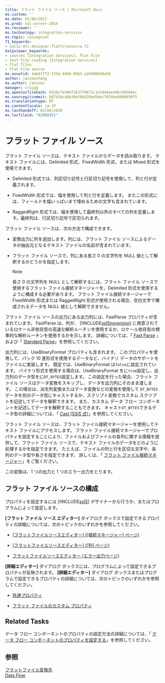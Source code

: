 ```yaml
---
title: フラット ファイル ソース | Microsoft Docs
ms.custom: ''
ms.date: 03/06/2017
ms.prod: sql-server-2014
ms.reviewer: ''
ms.technology: integration-services
ms.topic: conceptual
f1_keywords:
- sql12.dts.designer.flatfilesource.f1
helpviewer_keywords:
- sources [Integration Services], Flat File
- text file reading [Integration Services]
- flat files
- Flat File source
ms.assetid: 4a64f7f3-f25d-4db0-93b3-a29496030e58
author: janinezhang
ms.author: janinez
manager: craigg
ms.openlocfilehash: 6338c7a306f163f786f2c1e7d44ae4dbc66504ec
ms.sourcegitcommit: b87d36c46b39af8b929ad94ec707dee8800950f5
ms.translationtype: MT
ms.contentlocale: ja-JP
ms.lasthandoff: 02/08/2020
ms.locfileid: "62902451"
---
```

# <a name="flat-file-source"></a>フラット ファイル ソース
  フラット ファイル ソースは、テキスト ファイルからデータを読み取ります。 テキスト ファイルには、Delimited 形式、FixedWidth 形式、または Mixed 形式を使用できます。  
  
-   Delimited 形式では、列区切り記号と行区切り記号を使用して、列と行が定義されます。  
  
-   FixedWidth 形式では、幅を使用して列と行を定義します。 またこの形式には、フィールドを幅いっぱいまで埋めるための文字も含まれています。  
  
-   RaggedRight 形式では、幅を使用して最終列以外のすべての列を定義します。最終列は、行区切り記号で区切られます。  
  
 フラット ファイル ソースは、次の方法で構成できます。  
  
-   変換出力に列を追加します。列には、フラット ファイル ソースによるデータの抽出元となるテキスト ファイルの名前が含まれています。  
  
-   フラット ファイル ソースで、列にある長さ 0 の文字列を NULL 値として解釈するかどうかを指定します。  
  
    > [!NOTE]  
    >  長さ 0 の文字列を NULL として解釈するには、フラット ファイル ソースで使用するフラット ファイル接続マネージャーを、Delimited 形式を使用するように構成する必要があります。 フラット ファイル接続マネージャーで FixedWidth 形式または RaggedRight 形式が使用される場合、空白文字で構成されるデータを NULL 値として解釈できません。  
  
 フラット ファイル ソースの出力にある出力列には、FastParse プロパティが含まれています。 FastParse は、列が、 [!INCLUDE[ssISnoversion](../../includes/ssisnoversion-md.md)] に用意されているロケール非依存型の高速な解析ルーチンを使用するか、ロケール依存型の標準的な解析ルーチンを使用するかを示します。 詳細については、「 [Fast Parse](../fast-parse.md) 」および「 [Standard Parse](../standard-parse.md)」を参照してください。  
  
 出力列には、UseBinaryFormat プロパティも含まれます。 このプロパティを使用して、パック 10 進形式を使用するデータなど、バイナリ データのサポートをファイルに実装します。 既定では、UseBinaryFormat は`false`に設定されています。 バイナリ形式を使用する場合は、UseBinaryFormat をに`true`設定し、出力列のデータ型をに`DT_BYTES`設定します。 この設定を行った場合、フラット ファイル ソースはデータ変換をスキップし、データを出力列にそのまま渡します。 この場合は、派生列変換またはデータ変換などの変換を使用して `DT_BYTES` データを別のデータ型にキャストするか、スクリプト変換でカスタム スクリプトを記述してデータを解釈できます。 また、カスタム データ フロー コンポーネントを記述してデータを解釈することもできます。 キャスト`DT_BYTES`できるデータ型の詳細については、「 [Cast &#40;SSIS 式&#41;](../expressions/cast-ssis-expression.md)」を参照してください。  
  
 フラット ファイル ソースは、フラット ファイル接続マネージャーを使用してテキスト ファイルにアクセスします。 フラット ファイル接続マネージャーでプロパティを設定することにより、ファイルおよびファイルの各列に関する情報を提供して、フラット ファイル ソースで、テキスト ファイルのデータをどのように処理するかを指定できます。 たとえば、ファイルの列と行を区切る文字や、各列のデータ型や長さを指定できます。 詳しくは、「 [フラット ファイル接続マネージャー](../connection-manager/file-connection-manager.md)」をご覧ください。  
  
 この変換は、1 つの出力と 1 つのエラー出力をとります。  
  
## <a name="configuration-of-the-flat-file-source"></a>フラット ファイル ソースの構成  
 プロパティを設定するには [!INCLUDE[ssIS](../../includes/ssis-md.md)] デザイナーから行うか、またはプログラムによって設定します。  
  
 
  **[フラット ファイル ソース エディター]** ダイアログ ボックスで設定できるプロパティの詳細については、次のトピックのいずれかを参照してください。  
  
-   [[フラットファイルソースエディター] &#40;[接続マネージャー] ページ&#41;](../flat-file-source-editor-connection-manager-page.md)  
  
-   [[フラットファイルソースエディター] &#40;[列] ページ&#41;](../flat-file-source-editor-columns-page.md)  
  
-   [フラットファイルソースエディター &#40;エラー出力ページ&#41;](../flat-file-source-editor-error-output-page.md)  
  
 
  **[詳細エディター]** ダイアログ ボックスには、プログラムによって設定できるプロパティが反映されます。 
  **[詳細エディター]** ダイアログ ボックスまたはプログラムで設定できるプロパティの詳細については、次のトピックのいずれかを参照してください。  
  
-   [共通プロパティ](../common-properties.md)  
  
-   [フラット ファイルのカスタム プロパティ](flat-file-custom-properties.md)  
  
## <a name="related-tasks"></a>Related Tasks  
 データ フロー コンポーネントのプロパティの設定方法の詳細については、「 [データ フロー コンポーネントのプロパティを設定する](set-the-properties-of-a-data-flow-component.md)」を参照してください。  
  
## <a name="see-also"></a>参照  
 [フラットファイル変換先](flat-file-destination.md)   
 [Data Flow](data-flow.md)  
  
  
